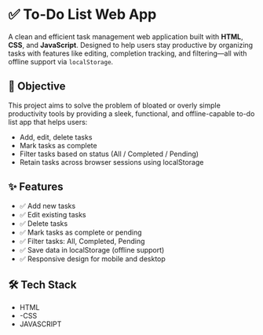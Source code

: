 # ✅ To-Do List Web App

A clean and efficient task management web application built with **HTML**, **CSS**, and **JavaScript**. Designed to help users stay productive by organizing tasks with features like editing, completion tracking, and filtering—all with offline support via `localStorage`.

## 🚀 Objective

This project aims to solve the problem of bloated or overly simple productivity tools by providing a sleek, functional, and offline-capable to-do list app that helps users:

- Add, edit, delete tasks
- Mark tasks as complete
- Filter tasks based on status (All / Completed / Pending)
- Retain tasks across browser sessions using localStorage

## ✨ Features

- ✅ Add new tasks
- ✅ Edit existing tasks
- ✅ Delete tasks
- ✅ Mark tasks as complete or pending
- ✅ Filter tasks: All, Completed, Pending
- ✅ Save data in localStorage (offline support)
- ✅ Responsive design for mobile and desktop

## 🛠️ Tech Stack
- HTML
- -CSS
- JAVASCRIPT

